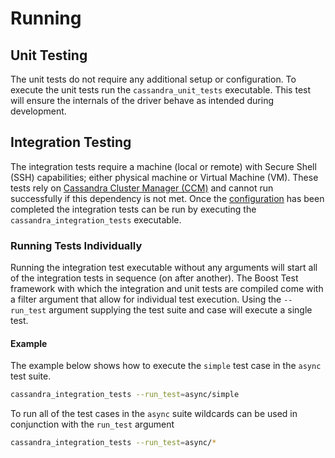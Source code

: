 # Running

## Unit Testing
The unit tests do not require any additional setup or configuration.  To
execute the unit tests run the `cassandra_unit_tests` executable.  This test
will ensure the internals of the driver behave as intended during development.

## Integration Testing
The integration tests require a machine (local or remote) with Secure Shell
(SSH) capabilities; either physical machine or Virtual Machine (VM).  These
tests rely on [Cassandra Cluster Manager (CCM)](http://datastax.github.io/cpp-driver/topics/testing/ccm/) and
cannot run successfully if this dependency is not met.  Once the
[configuration](http://datastax.github.io/cpp-driver/topics/testing/configuration/)
has been completed the integration tests can be run by executing the
`cassandra_integration_tests` executable.

### Running Tests Individually
Running the integration test executable without any arguments will start all
of the integration tests in sequence (on after another).  The Boost Test
framework with which the integration and unit tests are compiled come with a
filter argument that allow for individual test execution.  Using the
`--run_test` argument supplying the test suite and case will execute a single
test.

#### Example
The example below shows how to execute the `simple` test case in the `async`
test suite.

```bash
cassandra_integration_tests --run_test=async/simple
````

To run all of the test cases in the `async` suite wildcards can be used in
conjunction with the `run_test` argument

```bash
cassandra_integration_tests --run_test=async/*
```
